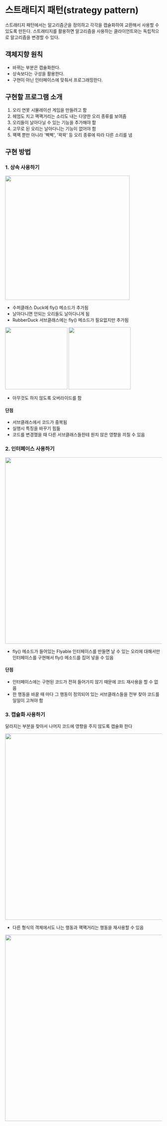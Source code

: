# 스트래티지 패턴(strategy pattern)

스트래티지 패턴에서는 알고리즘군을 정의하고 각각을 캡슐화하여 교환해서 사용할 수 있도록 만든다. 스트래티지를 활용하면 알고리즘을 사용하는 클라이언트와는 독립적으로 알고리즘을 변경할 수 있다.

## 객체지향 원칙

- 바뀌는 부분은 캡슐화한다.
- 상속보다는 구성을 활용한다.
- 구현이 아닌 인터페이스에 맞춰서 프로그래밍한다.

## 구현할 프로그램 소개

1. 오리 연못 시뮬레이션 게임을 만들려고 함
2. 헤엄도 치고 꽥꽥거리는 소리도 내는 다양한 오리 종류를 보여줌
3. 오리들이 날아다닐 수 있는 기능을 추가해야 함
4. 고무로 된 오리는 날아다니는 기능이 없어야 함
5. 꽥꽥 뿐만 아니라 '삑삑', '꽉꽉' 등 오리 종류에 따라 다른 소리를 냄

## 구현 방법

### 1. 상속 사용하기

<img src="https://github.com/YennnyHan/Head-First-Design-Patterns/assets/45096653/1ec76abb-164c-4043-b235-e14661d83e53" width="400"><br>

- 수퍼클래스 Duck에 fly() 메소드가 추가됨
- 날아다니면 안되는 오리들도 날아다니게 됨
- RubberDuck 서브클래스에는 fly() 메소드가 필요없지만 추가됨

<img src="https://github.com/YennnyHan/Head-First-Design-Patterns/assets/45096653/c86efa35-5a4d-48fa-b1a1-1f5ab01d8998" height="200">
<img src="https://github.com/YennnyHan/Head-First-Design-Patterns/assets/45096653/f70e4c0e-ec6a-40d4-bf83-c94ba76dfdd7" height="200"><br>

- 아무것도 하지 않도록 오버라이드를 함

#### 단점

- 서브클래스에서 코드가 중복됨
- 실행시 특징을 바꾸기 힘듦
- 코드를 변경했을 때 다른 서브클래스들한테 원치 않은 영향을 끼칠 수 있음

### 2. 인터페이스 사용하기

<img src="https://github.com/YennnyHan/Head-First-Design-Patterns/assets/45096653/1d7cc5af-fee1-4f09-9ea4-65a42f0b367b" width="600"><br>

- fly() 메소드가 들어있는 Flyable 인터페이스를 만들면 날 수 있는 오리에 대해서만 인터페이스를 구현해서 fly() 메소드를 집어 넣을 수 있음

#### 단점

- 인터페이스에는 구현된 코드가 전혀 들어가지 않기 때문에 코드 재사용을 할 수 없음
- 한 행동을 바꿀 때 마다 그 행동이 정의되어 있는 서브클래스들을 전부 찾아 코드를 일일이 고쳐야 함

### 3. 캡슐화 사용하기

달라지는 부분을 찾아서 나머지 코드에 영향을 주지 않도록 캡슐화 한다

<img src="https://github.com/YennnyHan/Head-First-Design-Patterns/assets/45096653/e685e7d5-44d0-4e8f-9035-7d170968abee" width="600"><br>

- 다른 형식의 객체에서도 나는 행동과 꽥꽥거리는 행동을 재사용할 수 있음

<img src="https://github.com/YennnyHan/Head-First-Design-Patterns/assets/45096653/85640de1-06ed-4559-aed6-6230972a3228" width="600"><br>
